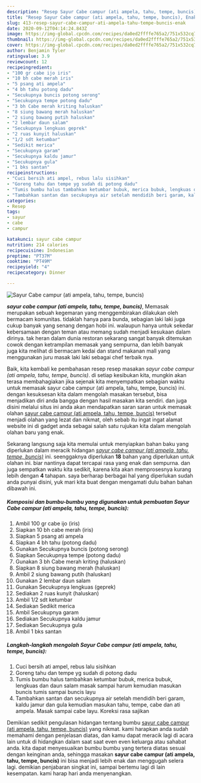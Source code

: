 ```yaml
---
description: "Resep Sayur Cabe campur (ati ampela, tahu, tempe, buncis), Enak"
title: "Resep Sayur Cabe campur (ati ampela, tahu, tempe, buncis), Enak"
slug: 413-resep-sayur-cabe-campur-ati-ampela-tahu-tempe-buncis-enak
date: 2020-09-12T04:14:24.843Z
image: https://img-global.cpcdn.com/recipes/da0ed2ffffe765a2/751x532cq70/sayur-cabe-campur-ati-ampela-tahu-tempe-buncis-foto-resep-utama.jpg
thumbnail: https://img-global.cpcdn.com/recipes/da0ed2ffffe765a2/751x532cq70/sayur-cabe-campur-ati-ampela-tahu-tempe-buncis-foto-resep-utama.jpg
cover: https://img-global.cpcdn.com/recipes/da0ed2ffffe765a2/751x532cq70/sayur-cabe-campur-ati-ampela-tahu-tempe-buncis-foto-resep-utama.jpg
author: Benjamin Tyler
ratingvalue: 3.9
reviewcount: 12
recipeingredient:
- "100 gr cabe ijo iris"
- "10 bh cabe merah iris"
- "5 psang ati ampela"
- "4 bh tahu potong dadu"
- "Secukupnya buncis potong serong"
- "Secukupnya tempe potong dadu"
- "3 bh Cabe merah kriting haluskan"
- "8 siung bawang merah haluskan"
- "2 siung bawang putih haluskan"
- "2 lembar daun salam"
- "Secukupnya lengkuas geprek"
- "2 ruas kunyit haluskan"
- "1/2 sdt ketumbar"
- "Sedikit merica"
- "Secukupnya garam"
- "Secukupnya kaldu jamur"
- "Secukupnya gula"
- "1 bks santan"
recipeinstructions:
- "Cuci bersih ati ampel, rebus lalu sisihkan"
- "Goreng tahu dan tempe yg sudah di potong dadu"
- "Tumis bumbu halus tambahkan ketumbar bubuk, merica bubuk, lengkuas dan daun salam masak sampai harum kemudian masukan buncis tumis sampai buncis layu"
- "Tambahkan santan dan secukupnya air setelah mendidih beri garam, kaldu jamur dan gula kemudian masukan tahu, tempe, cabe dan ati ampela. Masak sampai cabe layu. Koreksi rasa sajikan"
categories:
- Resep
tags:
- sayur
- cabe
- campur

katakunci: sayur cabe campur 
nutrition: 214 calories
recipecuisine: Indonesian
preptime: "PT37M"
cooktime: "PT49M"
recipeyield: "4"
recipecategory: Dinner

---
```



![Sayur Cabe campur (ati ampela, tahu, tempe, buncis)](https://img-global.cpcdn.com/recipes/da0ed2ffffe765a2/751x532cq70/sayur-cabe-campur-ati-ampela-tahu-tempe-buncis-foto-resep-utama.jpg)

<b><i>sayur cabe campur (ati ampela, tahu, tempe, buncis)</i></b>, Memasak merupakan sebuah kegemaran yang menggembirakan dilakukan oleh bermacam komunitas. tidaklah hanya para bunda, sebagian laki laki juga cukup banyak yang senang dengan hobi ini. walaupun hanya untuk sekedar kebersamaan dengan teman atau memang sudah menjadi kesukaan dalam dirinya. tak heran dalam dunia restoran sekarang sangat banyak ditemukan cowok dengan ketrampilan memasak yang sempurna, dan lebih banyak juga kita melihat di bermacam kedai dan stand makanan mall yang menggunakan juru masak laki laki sebagai chef terbaik nya.

Baik, kita kembali ke pembahasan resep resep masakan <i>sayur cabe campur (ati ampela, tahu, tempe, buncis)</i>. di setiap kesibukan kita, mungkin akan terasa membahagiakan jika sejenak kita menyempatkan sebagian waktu untuk memasak sayur cabe campur (ati ampela, tahu, tempe, buncis) ini. dengan kesuksesan kita dalam mengolah masakan tersebut, bisa menjadikan diri anda bangga dengan hasil masakan kita sendiri. dan juga disini melalui situs ini anda akan mendapatkan saran saran untuk memasak olahan <u>sayur cabe campur (ati ampela, tahu, tempe, buncis)</u> tersebut menjadi olahan yang lezat dan nikmat, oleh sebab itu ingat ingat alamat website ini di gadget anda sebagai salah satu rujukan kita dalam mengolah olahan baru yang enak.




Sekarang langsung saja kita memulai untuk menyiapkan bahan baku yang diperlukan dalam meracik hidangan <u><i>sayur cabe campur (ati ampela, tahu, tempe, buncis)</i></u> ini. seenggaknya diperlukan <b>18</b> bahan yang diperlukan untuk olahan ini. biar nantinya dapat tercapai rasa yang enak dan sempurna. dan juga sempatkan waktu kita sedikit, karena kita akan memprosesnya kurang lebih dengan <b>4</b> tahapan. saya berharap berbagai hal yang diperlukan sudah anda punyai disini, yuk mari kita buat dengan mengamati dulu bahan bahan dibawah ini.

<!--inarticleads1-->

##### Komposisi dan bumbu-bumbu yang digunakan untuk pembuatan Sayur Cabe campur (ati ampela, tahu, tempe, buncis):

1. Ambil 100 gr cabe ijo (iris)
1. Siapkan 10 bh cabe merah (iris)
1. Siapkan 5 psang ati ampela
1. Siapkan 4 bh tahu (potong dadu)
1. Gunakan Secukupnya buncis (potong serong)
1. Siapkan Secukupnya tempe (potong dadu)
1. Gunakan 3 bh Cabe merah kriting (haluskan)
1. Siapkan 8 siung bawang merah (haluskan)
1. Ambil 2 siung bawang putih (haluskan)
1. Gunakan 2 lembar daun salam
1. Gunakan Secukupnya lengkuas (geprek)
1. Sediakan 2 ruas kunyit (haluskan)
1. Ambil 1/2 sdt ketumbar
1. Sediakan Sedikit merica
1. Ambil Secukupnya garam
1. Sediakan Secukupnya kaldu jamur
1. Sediakan Secukupnya gula
1. Ambil 1 bks santan




<!--inarticleads2-->

##### Langkah-langkah mengolah Sayur Cabe campur (ati ampela, tahu, tempe, buncis):

1. Cuci bersih ati ampel, rebus lalu sisihkan
1. Goreng tahu dan tempe yg sudah di potong dadu
1. Tumis bumbu halus tambahkan ketumbar bubuk, merica bubuk, lengkuas dan daun salam masak sampai harum kemudian masukan buncis tumis sampai buncis layu
1. Tambahkan santan dan secukupnya air setelah mendidih beri garam, kaldu jamur dan gula kemudian masukan tahu, tempe, cabe dan ati ampela. Masak sampai cabe layu. Koreksi rasa sajikan




Demikian sedikit pengulasan hidangan tentang bumbu <u>sayur cabe campur (ati ampela, tahu, tempe, buncis)</u> yang nikmat. kami harapkan anda sudah memahami dengan penjelasan diatas, dan kamu dapat meracik lagi di acara lain untuk di hidangkan dalam saat saat even even keluarga atau sahabat anda. kita dapat menyesuaikan bumbu bumbu yang tertera diatas sesuai dengan keinginan anda, sehingga masakan <b>sayur cabe campur (ati ampela, tahu, tempe, buncis)</b> ini bisa menjadi lebih enak dan menggugah selera lagi. demikian penjabaran singkat ini, sampai bertemu lagi di lain kesempatan. kami harap hari anda menyenangkan.
